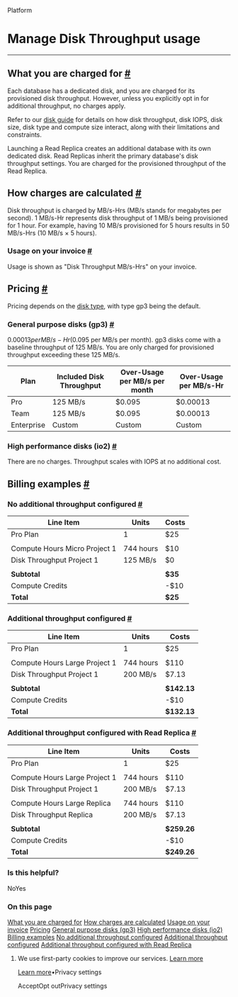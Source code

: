 Platform

# Manage Disk Throughput usage

* * *

## What you are charged for [\#](https://supabase.com/docs/guides/platform/manage-your-usage/disk-throughput\#what-you-are-charged-for)

Each database has a dedicated disk, and you are charged for its provisioned disk throughput. However, unless you explicitly opt in for additional throughput, no charges apply.

Refer to our [disk guide](https://supabase.com/docs/guides/platform/compute-and-disk#disk) for details on how disk throughput, disk IOPS, disk size, disk type and compute size interact, along with their limitations and constraints.

Launching a Read Replica creates an additional database with its own dedicated disk. Read Replicas inherit the primary database's disk throughput settings. You are charged for the provisioned throughput of the Read Replica.

## How charges are calculated [\#](https://supabase.com/docs/guides/platform/manage-your-usage/disk-throughput\#how-charges-are-calculated)

Disk throughput is charged by MB/s-Hrs (MB/s stands for megabytes per second). 1 MB/s-Hr represents disk throughput of 1 MB/s being provisioned for 1 hour. For example, having 10 MB/s provisioned for 5 hours results in 50 MB/s-Hrs (10 MB/s × 5 hours).

### Usage on your invoice [\#](https://supabase.com/docs/guides/platform/manage-your-usage/disk-throughput\#usage-on-your-invoice)

Usage is shown as "Disk Throughput MB/s-Hrs" on your invoice.

## Pricing [\#](https://supabase.com/docs/guides/platform/manage-your-usage/disk-throughput\#pricing)

Pricing depends on the [disk type](https://supabase.com/docs/guides/platform/compute-and-disk#disk-types), with type gp3 being the default.

### General purpose disks (gp3) [\#](https://supabase.com/docs/guides/platform/manage-your-usage/disk-throughput\#general-purpose-disks-gp3)

$0.00013 per MB/s-Hr ($0.095 per MB/s per month). gp3 disks come with a baseline throughput of 125 MB/s. You are only charged for provisioned throughput exceeding these 125 MB/s.

| Plan | Included Disk Throughput | Over-Usage per MB/s per month | Over-Usage per MB/s-Hr |
| --- | --- | --- | --- |
| Pro | 125 MB/s | $0.095 | $0.00013 |
| Team | 125 MB/s | $0.095 | $0.00013 |
| Enterprise | Custom | Custom | Custom |

### High performance disks (io2) [\#](https://supabase.com/docs/guides/platform/manage-your-usage/disk-throughput\#high-performance-disks-io2)

There are no charges. Throughput scales with IOPS at no additional cost.

## Billing examples [\#](https://supabase.com/docs/guides/platform/manage-your-usage/disk-throughput\#billing-examples)

### No additional throughput configured [\#](https://supabase.com/docs/guides/platform/manage-your-usage/disk-throughput\#no-additional-throughput-configured)

| Line Item | Units | Costs |
| --- | --- | --- |
| Pro Plan | 1 | $25 |
|  |  |  |
| Compute Hours Micro Project 1 | 744 hours | $10 |
| Disk Throughput Project 1 | 125 MB/s | $0 |
|  |  |  |
| **Subtotal** |  | **$35** |
| Compute Credits |  | -$10 |
| **Total** |  | **$25** |

### Additional throughput configured [\#](https://supabase.com/docs/guides/platform/manage-your-usage/disk-throughput\#additional-throughput-configured)

| Line Item | Units | Costs |
| --- | --- | --- |
| Pro Plan | 1 | $25 |
|  |  |  |
| Compute Hours Large Project 1 | 744 hours | $110 |
| Disk Throughput Project 1 | 200 MB/s | $7.13 |
|  |  |  |
| **Subtotal** |  | **$142.13** |
| Compute Credits |  | -$10 |
| **Total** |  | **$132.13** |

### Additional throughput configured with Read Replica [\#](https://supabase.com/docs/guides/platform/manage-your-usage/disk-throughput\#additional-throughput-configured-with-read-replica)

| Line Item | Units | Costs |
| --- | --- | --- |
| Pro Plan | 1 | $25 |
|  |  |  |
| Compute Hours Large Project 1 | 744 hours | $110 |
| Disk Throughput Project 1 | 200 MB/s | $7.13 |
|  |  |  |
| Compute Hours Large Replica | 744 hours | $110 |
| Disk Throughput Replica | 200 MB/s | $7.13 |
|  |  |  |
| **Subtotal** |  | **$259.26** |
| Compute Credits |  | -$10 |
| **Total** |  | **$249.26** |

### Is this helpful?

NoYes

### On this page

[What you are charged for](https://supabase.com/docs/guides/platform/manage-your-usage/disk-throughput#what-you-are-charged-for) [How charges are calculated](https://supabase.com/docs/guides/platform/manage-your-usage/disk-throughput#how-charges-are-calculated) [Usage on your invoice](https://supabase.com/docs/guides/platform/manage-your-usage/disk-throughput#usage-on-your-invoice) [Pricing](https://supabase.com/docs/guides/platform/manage-your-usage/disk-throughput#pricing) [General purpose disks (gp3)](https://supabase.com/docs/guides/platform/manage-your-usage/disk-throughput#general-purpose-disks-gp3) [High performance disks (io2)](https://supabase.com/docs/guides/platform/manage-your-usage/disk-throughput#high-performance-disks-io2) [Billing examples](https://supabase.com/docs/guides/platform/manage-your-usage/disk-throughput#billing-examples) [No additional throughput configured](https://supabase.com/docs/guides/platform/manage-your-usage/disk-throughput#no-additional-throughput-configured) [Additional throughput configured](https://supabase.com/docs/guides/platform/manage-your-usage/disk-throughput#additional-throughput-configured) [Additional throughput configured with Read Replica](https://supabase.com/docs/guides/platform/manage-your-usage/disk-throughput#additional-throughput-configured-with-read-replica)

1. We use first-party cookies to improve our services. [Learn more](https://supabase.com/privacy#8-cookies-and-similar-technologies-used-on-our-european-services)



   [Learn more](https://supabase.com/privacy#8-cookies-and-similar-technologies-used-on-our-european-services)•Privacy settings





   AcceptOpt outPrivacy settings